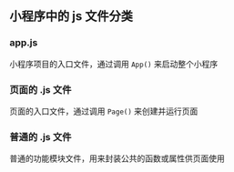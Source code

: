 ## 小程序中的 js 文件分类

### app.js

小程序项目的入口文件，通过调用 `App()` 来启动整个小程序

### 页面的 .js 文件

页面的入口文件，通过调用 `Page()` 来创建并运行页面

### 普通的 .js 文件

普通的功能模块文件，用来封装公共的函数或属性供页面使用